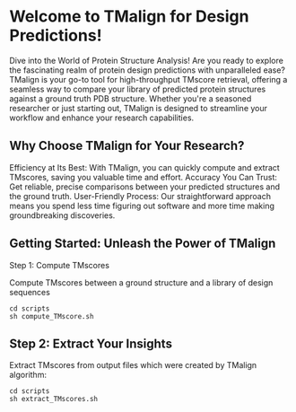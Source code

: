 # Welcome to TMalign for Design Predictions!
Dive into the World of Protein Structure Analysis!
Are you ready to explore the fascinating realm of protein design predictions with unparalleled ease? TMalign is your go-to tool for high-throughput TMscore retrieval, offering a seamless way to compare your library of predicted protein structures against a ground truth PDB structure. Whether you're a seasoned researcher or just starting out, TMalign is designed to streamline your workflow and enhance your research capabilities.



## Why Choose TMalign for Your Research?
Efficiency at Its Best: With TMalign, you can quickly compute and extract TMscores, saving you valuable time and effort.
Accuracy You Can Trust: Get reliable, precise comparisons between your predicted structures and the ground truth.
User-Friendly Process: Our straightforward approach means you spend less time figuring out software and more time making groundbreaking discoveries.

## Getting Started: Unleash the Power of TMalign
Step 1: Compute TMscores

Compute TMscores between a ground structure and a library of design sequences
```
cd scripts
sh compute_TMscore.sh
```


## Step 2: Extract Your Insights
Extract TMscores from output files which were created by TMalign algorithm:
```
cd scripts
sh extract_TMscores.sh 
```

 
